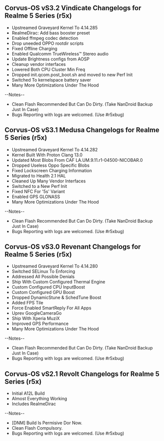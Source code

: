 ## Corvus-OS vS3.2 Vindicate Changelogs for Realme 5 Series (r5x)

- Upstreamed Graveyard Kernel To 4.14.285
- RealmeDirac: Add bass booster preset
- Enabled ffmpeg codec detection
- Drop uneeded OPPO rootdir scripts
- Fixed Offline Charging
- Enabled Qualcomm TrueWireless™ Stereo audio
- Update Brightness configs from AOSP
- Cleanup vendor interfaces
- Lowered Both CPU Cluster Min Freq
- Dropped init.qcom.post_boot.sh and moved to new Perf Init
- Switched To kernelspace battery saver
- Many More Optimizations Under The Hood

--Notes--
- Clean Flash Recommended But Can Do Dirty. (Take NanDroid Backup Just In Case)
- Bugs Reporting with logs are welcomed. (Use #r5xbug)


## Corvus-OS vS3.1 Medusa Changelogs for Realme 5 Series (r5x) 
 
- Upstreamed Graveyard Kernel To 4.14.282 
- Kernel Built With Proton Clang 13.0 
- Updated Most Blobs From CAF LA.UM.9.11.r1-04500-NICOBAR.0 
- Dropped Useless Oppo Specific Blobs 
- Fixed Lockscreen Charging Information 
- Migrated to Health 2.1 HAL 
- Cleaned Up Many Vendor Interfaces 
- Switched to a New Perf Init
- Fixed NFC For '5s' Variant
- Enabled GPS GLONASS
- Many More Optimizations Under The Hood

--Notes--
- Clean Flash Recommended But Can Do Dirty. (Take NanDroid Backup Just In Case)
- Bugs Reporting with logs are welcomed. (Use #r5xbug)


## Corvus-OS vS3.0 Revenant Changelogs for Realme 5 Series (r5x)

- Upstreamed Graveyard Kernel To 4.14.280
- Switched SELinux To Enforcing
- Addressed All Possible Denials
- Ship With Custom Configured Thermal Engine
- Custom Configured CPU InputBoost
- Custom Configured GPU Boost
- Dropped DynamicStune & SchedTune Boost
- Added FPS Tile
- Force Enabled SmartReply For All Apps
- Uprev GoogleCameraGo
- Ship With Xperia MuziX
- Improved GPS Performance
- Many More Optimizations Under The Hood

--Notes--
- Clean Flash Recommended But Can Do Dirty. (Take NanDroid Backup Just In Case)
- Bugs Reporting with logs are welcomed. (Use #r5xbug)


## Corvus-OS vS2.1 Revolt Changelogs for Realme 5 Series (r5x)

- Initial A12L Build 
- Almost Everything Working
- Includes RealmeDirac

--Notes--
- [DNM] Build Is Permisive Dor Now.
- Clean Flash Compulsory.
- Bugs Reporting with logs are welcomed. (Use #r5xbug)
